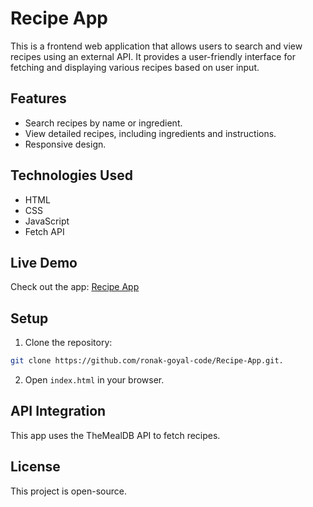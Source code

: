 # Recipe App

This is a frontend web application that allows users to search and view recipes using an external API. It provides a user-friendly interface for fetching and displaying various recipes based on user input.

## Features

- Search recipes by name or ingredient.
- View detailed recipes, including ingredients and instructions.
- Responsive design.

## Technologies Used

- HTML
- CSS
- JavaScript
- Fetch API

## Live Demo

Check out the app: [Recipe App](https://ronak-goyal-code.github.io/recipe-app/)

## Setup

1. Clone the repository:
  ```bash
  git clone https://github.com/ronak-goyal-code/Recipe-App.git.
```

2. Open `index.html` in your browser.

## API Integration

This app uses the TheMealDB API to fetch recipes.

## License

This project is open-source.




